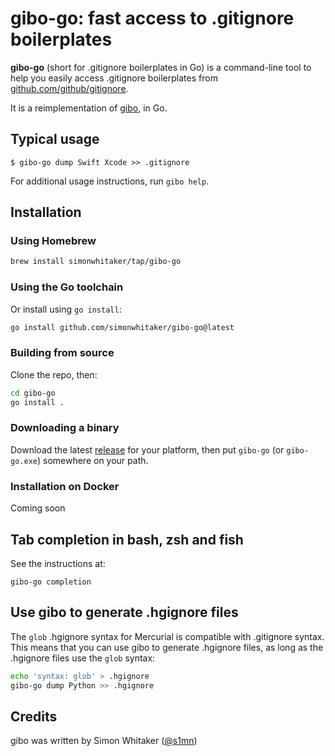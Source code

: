 # gibo-go: fast access to .gitignore boilerplates

**gibo-go** (short for .gitignore boilerplates in Go) is a command-line tool to help you easily access .gitignore boilerplates from [github.com/github/gitignore](https://github.com/github/gitignore).

It is a reimplementation of [gibo](https://github.com/simonwhitaker/gibo), in Go.

## Typical usage

```console
$ gibo-go dump Swift Xcode >> .gitignore
```

For additional usage instructions, run `gibo help`.

## Installation

### Using Homebrew

```sh
brew install simonwhitaker/tap/gibo-go
```

### Using the Go toolchain

Or install using `go install`:

```sh
go install github.com/simonwhitaker/gibo-go@latest
```

### Building from source

Clone the repo, then:

```sh
cd gibo-go
go install .
```

### Downloading a binary

Download the latest [release](https://github.com/simonwhitaker/gibo-go/releases) for your platform, then put `gibo-go` (or `gibo-go.exe`) somewhere on your path.

### Installation on Docker

Coming soon

## Tab completion in bash, zsh and fish

See the instructions at:

```
gibo-go completion
```

## Use gibo to generate .hgignore files

The `glob` .hgignore syntax for Mercurial is compatible with .gitignore syntax. This means that you can use gibo to generate .hgignore files, as long as the .hgignore files use the `glob` syntax:

```sh
echo 'syntax: glob' > .hgignore
gibo-go dump Python >> .hgignore
```

## Credits

gibo was written by Simon Whitaker ([@s1mn](http://twitter.com/s1mn))
